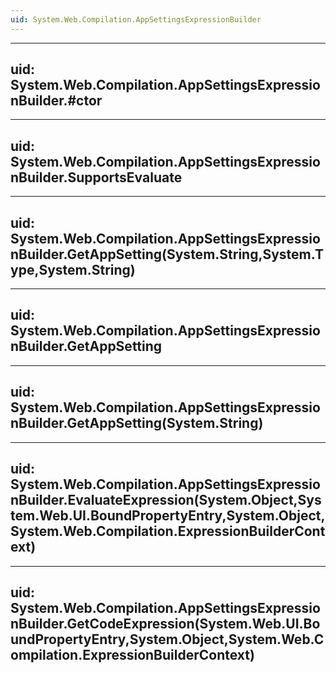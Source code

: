 ```yaml
---
uid: System.Web.Compilation.AppSettingsExpressionBuilder
---
```


---
uid: System.Web.Compilation.AppSettingsExpressionBuilder.#ctor
---

---
uid: System.Web.Compilation.AppSettingsExpressionBuilder.SupportsEvaluate
---

---
uid: System.Web.Compilation.AppSettingsExpressionBuilder.GetAppSetting(System.String,System.Type,System.String)
---

---
uid: System.Web.Compilation.AppSettingsExpressionBuilder.GetAppSetting
---

---
uid: System.Web.Compilation.AppSettingsExpressionBuilder.GetAppSetting(System.String)
---

---
uid: System.Web.Compilation.AppSettingsExpressionBuilder.EvaluateExpression(System.Object,System.Web.UI.BoundPropertyEntry,System.Object,System.Web.Compilation.ExpressionBuilderContext)
---

---
uid: System.Web.Compilation.AppSettingsExpressionBuilder.GetCodeExpression(System.Web.UI.BoundPropertyEntry,System.Object,System.Web.Compilation.ExpressionBuilderContext)
---
